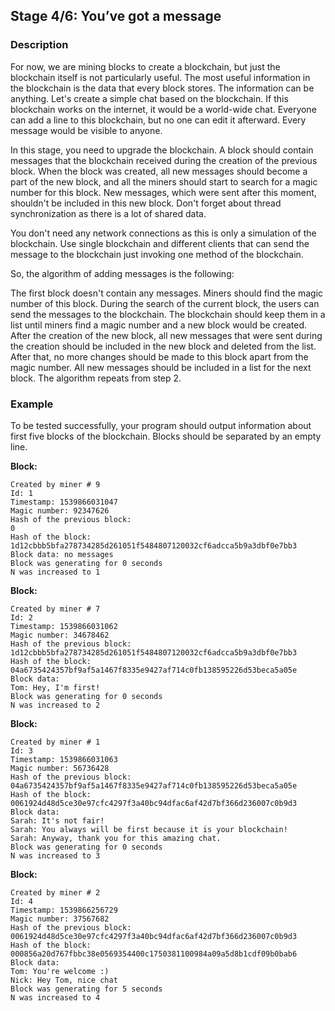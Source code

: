 ## Stage 4/6: You’ve got a message

### Description

For now, we are mining blocks to create a blockchain, but just the blockchain itself is not particularly useful. The
most useful information in the blockchain is the data that every block stores. The information can be anything. Let's
create a simple chat based on the blockchain. If this blockchain works on the internet, it would be a world-wide chat.
Everyone can add a line to this blockchain, but no one can edit it afterward. Every message would be visible to anyone.

In this stage, you need to upgrade the blockchain. A block should contain messages that the blockchain received during
the creation of the previous block. When the block was created, all new messages should become a part of the new block,
and all the miners should start to search for a magic number for this block. New messages, which were sent after this
moment, shouldn't be included in this new block. Don't forget about thread synchronization as there is a lot of shared
data.

You don't need any network connections as this is only a simulation of the blockchain. Use single blockchain and
different clients that can send the message to the blockchain just invoking one method of the blockchain.

So, the algorithm of adding messages is the following:

The first block doesn't contain any messages. Miners should find the magic number of this block. During the search of
the current block, the users can send the messages to the blockchain. The blockchain should keep them in a list until
miners find a magic number and a new block would be created. After the creation of the new block, all new messages that
were sent during the creation should be included in the new block and deleted from the list. After that, no more changes
should be made to this block apart from the magic number. All new messages should be included in a list for the next
block. The algorithm repeats from step 2. 

### Example

To be tested successfully, your program should output information
about first five blocks of the blockchain. Blocks should be separated by an empty line.

**Block:**

    Created by miner # 9
    Id: 1
    Timestamp: 1539866031047
    Magic number: 92347626
    Hash of the previous block:
    0
    Hash of the block:
    1d12cbbb5bfa278734285d261051f5484807120032cf6adcca5b9a3dbf0e7bb3
    Block data: no messages
    Block was generating for 0 seconds
    N was increased to 1

**Block:**

    Created by miner # 7
    Id: 2
    Timestamp: 1539866031062
    Magic number: 34678462
    Hash of the previous block:
    1d12cbbb5bfa278734285d261051f5484807120032cf6adcca5b9a3dbf0e7bb3
    Hash of the block:
    04a6735424357bf9af5a1467f8335e9427af714c0fb138595226d53beca5a05e
    Block data:
    Tom: Hey, I'm first!
    Block was generating for 0 seconds
    N was increased to 2

**Block:**

    Created by miner # 1
    Id: 3
    Timestamp: 1539866031063
    Magic number: 56736428
    Hash of the previous block:
    04a6735424357bf9af5a1467f8335e9427af714c0fb138595226d53beca5a05e
    Hash of the block:
    0061924d48d5ce30e97cfc4297f3a40bc94dfac6af42d7bf366d236007c0b9d3
    Block data:
    Sarah: It's not fair!
    Sarah: You always will be first because it is your blockchain!
    Sarah: Anyway, thank you for this amazing chat.
    Block was generating for 0 seconds
    N was increased to 3

**Block:**

    Created by miner # 2
    Id: 4
    Timestamp: 1539866256729
    Magic number: 37567682
    Hash of the previous block:
    0061924d48d5ce30e97cfc4297f3a40bc94dfac6af42d7bf366d236007c0b9d3
    Hash of the block:
    000856a20d767fbbc38e0569354400c1750381100984a09a5d8b1cdf09b0bab6
    Block data:
    Tom: You're welcome :)
    Nick: Hey Tom, nice chat
    Block was generating for 5 seconds
    N was increased to 4